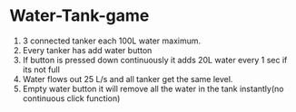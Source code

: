 # Water-Tank-game

1. 3 connected tanker each 100L water maximum.
2. Every tanker has add water button
3. If button is pressed down continuously it adds 20L water every 1 sec if its not full
4. Water flows out 25 L/s and all tanker get the same level.
5. Empty water button it will remove all the water in the tank instantly(no continuous click function)
